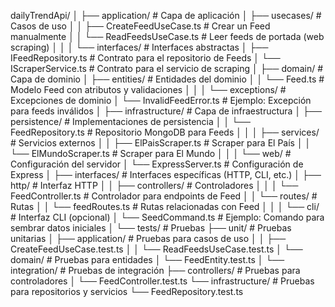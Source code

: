 dailyTrendApi/
│
├── application/                  # Capa de aplicación
│   ├── usecases/                 # Casos de uso
│   │   ├── CreateFeedUseCase.ts  # Crear un Feed manualmente
│   │   └── ReadFeedsUseCase.ts   # Leer feeds de portada (web scraping)
│   │
│   └── interfaces/               # Interfaces abstractas
│       ├── IFeedRepository.ts    # Contrato para el repositorio de Feeds
│       └── IScraperService.ts     # Contrato para el servicio de scraping
│
├── domain/                       # Capa de dominio
│   ├── entities/                 # Entidades del dominio
│   │   └── Feed.ts               # Modelo Feed con atributos y validaciones
│   │
│   └── exceptions/               # Excepciones de dominio
│       └── InvalidFeedError.ts   # Ejemplo: Excepción para feeds inválidos
│
├── infrastructure/               # Capa de infraestructura
│   ├── persistence/              # Implementaciones de persistencia
│   │   └── FeedRepository.ts     # Repositorio MongoDB para Feeds
│   │
│   ├── services/                 # Servicios externos
│   │   ├── ElPaisScraper.ts      # Scraper para El País
│   │   └── ElMundoScraper.ts     # Scraper para El Mundo
│   │
│   └── web/                      # Configuración del servidor
│       └── ExpressServer.ts      # Configuración de Express
│
├── interfaces/                   # Interfaces específicas (HTTP, CLI, etc.)
│   ├── http/                     # Interfaz HTTP
│   │   ├── controllers/          # Controladores
│   │   │   └── FeedController.ts # Controlador para endpoints de Feed
│   │   └── routes/               # Rutas
│   │       └── feedRoutes.ts     # Rutas relacionadas con Feed
│   │
│   └── cli/                      # Interfaz CLI (opcional)
│       └── SeedCommand.ts        # Ejemplo: Comando para sembrar datos iniciales
│
└── tests/                        # Pruebas
    ├── unit/                     # Pruebas unitarias
    │   ├── application/          # Pruebas para casos de uso
    │   │   ├── CreateFeedUseCase.test.ts
    │   │   └── ReadFeedsUseCase.test.ts
    │   └── domain/               # Pruebas para entidades
    │       └── FeedEntity.test.ts
    │
    └── integration/              # Pruebas de integración
        ├── controllers/          # Pruebas para controladores
        │   └── FeedController.test.ts
        └── infrastructure/       # Pruebas para repositorios y servicios
            └── FeedRepository.test.ts
